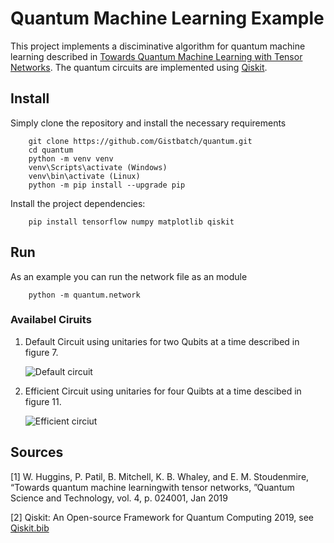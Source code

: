# Quantum Machine Learning Example

This project implements a disciminative algorithm for quantum machine learning
described in [Towards Quantum Machine Learning with Tensor Networks](https://arxiv.org/pdf/1803.11537.pdf).
The quantum circuits are implemented using [Qiskit](https://qiskit.org/).

## Install

Simply clone the repository and install the necessary requirements
```
    git clone https://github.com/Gistbatch/quantum.git
    cd quantum
    python -m venv venv
    venv\Scripts\activate (Windows)
    venv\bin\activate (Linux)
    python -m pip install --upgrade pip
```

Install the project dependencies:
```
    pip install tensorflow numpy matplotlib qiskit
```

## Run
As an example you can run the network file as an module
```
    python -m quantum.network
```

### Availabel Ciruits
1. Default Circuit using unitaries for two Qubits at a time described in figure 7.

    ![Default circuit](https://github.com/Gistbatch/quantum/blob/master/quantum/data/default.png)
2. Efficient Circuit using unitaries for four Quibts at a time descibed in figure 11.

    ![Efficient circiut](https://github.com/Gistbatch/quantum/blob/master/quantum/data/efficient.png)

## Sources

[1] W. Huggins, P. Patil, B. Mitchell, K. B. Whaley, and E. M. Stoudenmire, “Towards quantum machine learningwith tensor networks, ”Quantum Science and Technology, vol. 4, p. 024001, Jan 2019

[2] Qiskit: An Open-source Framework for Quantum Computing 2019, see [Qiskit.bib](https://raw.githubusercontent.com/Qiskit/qiskit/master/Qiskit.bib)